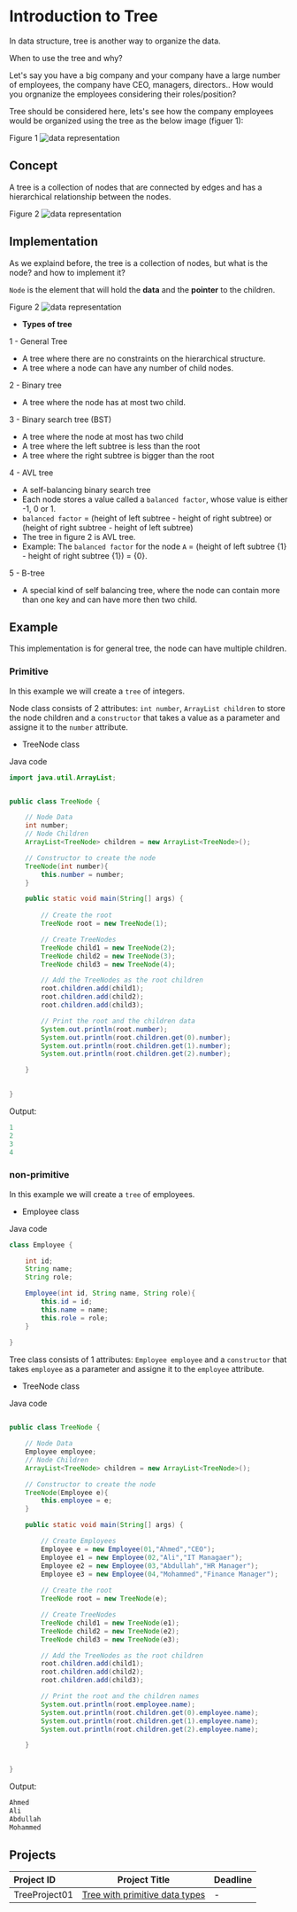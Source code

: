 # Introduction to Tree

In data structure, tree is another way to organize the data.

When to use the tree and why?

Let's say you have a big company and your company have a large number of employees, the company have CEO, managers, directors.. How would you orgnanize the employees considering their roles/position?

Tree should be considered here, lets's see how the company employees would be organized using the tree as the below image (figuer 1):

Figure 1
![data representation](./images/Company-employees-tree.jpg)



## Concept

A tree is a collection of nodes that are connected by edges and has a hierarchical relationship between the nodes.

Figure 2
![data representation](./images/Tree.jpg)


## Implementation
As we explaind before, the tree is a collection of nodes, but what is the node? and how to implement it?

`Node` is the element that will hold the **data** and the **pointer** to the children.


Figure 2
![data representation](./images/Node-element.jpg)


- **Types of tree**

1 - General Tree

- A tree where there are no constraints on the hierarchical structure.
- A tree where a node can have any number of child nodes.

2 - Binary tree

- A tree where the node has at most two child.

3 - Binary search tree (BST)

- A tree where the node at most has two child 
- A tree where the left subtree is less than the root
- A tree where the right subtree is bigger than the root

4 - AVL tree

- A self-balancing binary search tree
- Each node stores a value called a `balanced factor`, whose value is either -1, 0 or 1.
- `balanced factor` = (height of left subtree - height of right subtree) or (height of right subtree - height of left subtree)
- The tree in figure 2 is AVL tree.
- Example: The `balanced factor` for the node `A` = (height of left subtree {1} - height of right subtree {1}) = {0}.
  
5 - B-tree
- A special kind of self balancing tree, where the node can contain more than one key and can have more then two child.


## Example 
This implementation is for general tree, the node can have multiple children.

### Primitive 

In this example we will create a `tree` of integers.

Node class consists of 2 attributes: `int number`,  `ArrayList children` to store the node children and a `constructor` that takes a value as a parameter and assigne it to the `number` attribute.


- TreeNode class

Java code
```java
import java.util.ArrayList;


public class TreeNode {

    // Node Data
    int number;
    // Node Children
    ArrayList<TreeNode> children = new ArrayList<TreeNode>();

    // Constructor to create the node
    TreeNode(int number){
        this.number = number;
    }

    public static void main(String[] args) {
        
        // Create the root
        TreeNode root = new TreeNode(1);

        // Create TreeNodes
        TreeNode child1 = new TreeNode(2);
        TreeNode child2 = new TreeNode(3);
        TreeNode child3 = new TreeNode(4);

        // Add the TreeNodes as the root children
        root.children.add(child1);
        root.children.add(child2);
        root.children.add(child3);

        // Print the root and the children data
        System.out.println(root.number);
        System.out.println(root.children.get(0).number);
        System.out.println(root.children.get(1).number);
        System.out.println(root.children.get(2).number);

    }

    
}
```

Output:
```java
1
2
3
4
```



### non-primitive

In this example we will create a `tree` of employees.

- Employee class

Java code
```java
class Employee {

    int id;
    String name;
    String role;

    Employee(int id, String name, String role){
        this.id = id;
        this.name = name;
        this.role = role;
    }
  
}

```


Tree class consists of 1 attributes: `Employee employee` and a `constructor` that takes `employee` as a parameter and assigne it to the `employee` attribute.


- TreeNode class

Java code
```java

public class TreeNode {

    // Node Data
    Employee employee;
    // Node Children
    ArrayList<TreeNode> children = new ArrayList<TreeNode>();

    // Constructor to create the node
    TreeNode(Employee e){
        this.employee = e;
    }

    public static void main(String[] args) {

        // Create Employees
        Employee e = new Employee(01,"Ahmed","CEO");
        Employee e1 = new Employee(02,"Ali","IT Managaer");
        Employee e2 = new Employee(03,"Abdullah","HR Manager");
        Employee e3 = new Employee(04,"Mohammed","Finance Manager");
        
        // Create the root
        TreeNode root = new TreeNode(e);

        // Create TreeNodes
        TreeNode child1 = new TreeNode(e1);
        TreeNode child2 = new TreeNode(e2);
        TreeNode child3 = new TreeNode(e3);

        // Add the TreeNodes as the root children
        root.children.add(child1);
        root.children.add(child2);
        root.children.add(child3);

        // Print the root and the children names
        System.out.println(root.employee.name);
        System.out.println(root.children.get(0).employee.name);
        System.out.println(root.children.get(1).employee.name);
        System.out.println(root.children.get(2).employee.name);

    }

    
}

```

Output:
```java
Ahmed
Ali
Abdullah
Mohammed
```

## Projects

Project ID | Project Title | Deadline |
|:-----|:-----------:|:-------------|
|TreeProject01| [Tree with primitive data types](projects/introduction-to-tree/01-premetive-tree-creation/README.md) | - | 









